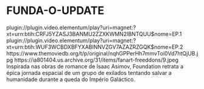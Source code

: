 # FUNDA-O-UPDATE

<item>
<title>[COLOR silver][B] FUNDAÇÃO 1º TEMPORADA [/COLOR][/B][COLOR yellow]  FULL HD  [B][/COLOR][/B]</title>
<link>plugin://plugin.video.elementum/play?uri=magnet:?xt=urn:btih:CRFJ5YZASJ3BANMU2ZZXKWMN2IBNTQUU$nome=EP.1</link>
<link>plugin://plugin.video.elementum/play?uri=magnet:?xt=urn:btih:WUF3WCBDXBFYXABINNVZGV7AZAZRZGQK$nome=EP.2</link>
<thumbnail>https://www.themoviedb.org/t/p/original/nqhGPPerHh7mmvToi0Vd7htQjUB.jpg</thumbnail>
<fanart>https://ia801404.us.archive.org/31/items/fanart-freeddons/9.jpeg</fanart>
<info>Inspirada nas obras de romance de Isaac Asimov, Foundation retrata a épica jornada espacial de um grupo de exilados tentando salvar a humanidade durante a queda do Império Galáctico.</info>
</item>

